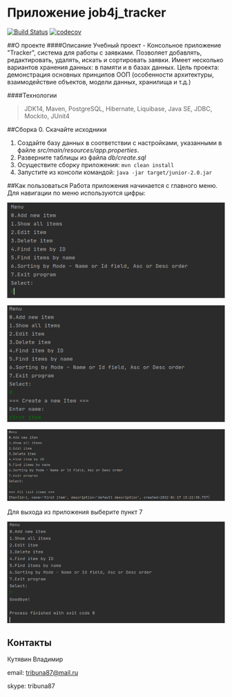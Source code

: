 # Приложение job4j_tracker
[![Build Status](https://travis-ci.com/kva-devops/job4j_tracker.svg?branch=master)](https://travis-ci.com/kva-devops/job4j_tracker)
[![codecov](https://codecov.io/gh/kva-devops/job4j_tracker/branch/master/graph/badge.svg)](https://codecov.io/gh/kva-devops/job4j_tracker)

##О проекте
####Описание 
Учебный проект - Консольное приложение "Tracker", система для работы с заявками.
Позволяет добавлять, редактировать, удалять, искать и сортировать заявки.
Имеет несколько вариантов хранения данных: в памяти и в базах данных.
Цель проекта: демонстрация основных принципов ООП (особенности архитектуры, 
взаимодействие объектов, модели данных, хранилища и т.д.)

####Технологии
>JDK14, Maven, PostgreSQL, Hibernate, Liquibase, Java SE, JDBC, Mockito, JUnit4

##Сборка
0. Скачайте исходники
1. Создайте базу данных в соответствии с настройками, указанными в файле *src/main/resources/app.properties*. 
2. Разверните таблицы из файла *db/create.sql*
2. Осуществите сборку приложения: `mvn clean install`
3. Запустите из консоли командой: `java -jar target/junior-2.0.jar`

##Как пользоваться
Работа приложения начинается с главного меню. Для навигации по меню используются цифры:

![MainMenu](images/Selection_228.png)

![AddItem](images/Selection_229.png)

![ShowAllItem](images/Selection_230.png)

Для выхода из приложения выберите пункт 7

![Exit](images/Selection_231.png)

## Контакты
Кутявин Владимир

email: tribuna87@mail.ru

skype: tribuna87